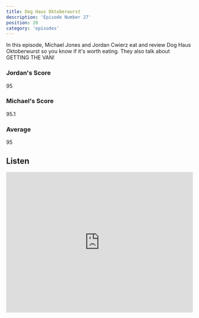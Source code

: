 ```yaml
---
title: Dog Haus Oktoberwurst
description: 'Episode Number 27'
position: 28
category: 'episodes'
---
```


In this episode, Michael Jones and Jordan Cwierz eat and review Dog Haus Oktoberwurst so you know if it's worth eating. They also talk about GETTING THE VAN!

### Jordan's Score

95

### Michael's Score

95.1

### Average

95

## Listen

<iframe src="https://open.spotify.com/embed-podcast/episode/3shLsVAyuwrzYy5aCBFXfx" loading="lazy" style="border: 0; width: 100%; height: 380px;" allow="encrypted-media"></iframe>
